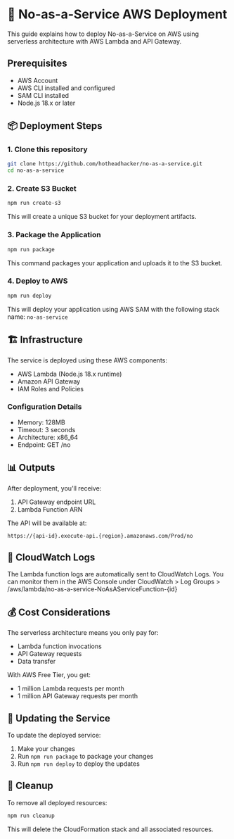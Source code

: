 # 🚀 No-as-a-Service AWS Deployment

This guide explains how to deploy No-as-a-Service on AWS using serverless architecture with AWS Lambda and API Gateway.

## Prerequisites

- AWS Account
- AWS CLI installed and configured
- SAM CLI installed
- Node.js 18.x or later

## 📦 Deployment Steps

### 1. Clone this repository
```bash
git clone https://github.com/hotheadhacker/no-as-a-service.git
cd no-as-a-service
```

### 2. Create S3 Bucket
```bash
npm run create-s3
```
This will create a unique S3 bucket for your deployment artifacts.

### 3. Package the Application
```bash
npm run package
```
This command packages your application and uploads it to the S3 bucket.

### 4. Deploy to AWS
```bash
npm run deploy
```
This will deploy your application using AWS SAM with the following stack name: `no-as-service`

## 🏗️ Infrastructure

The service is deployed using these AWS components:
- AWS Lambda (Node.js 18.x runtime)
- Amazon API Gateway
- IAM Roles and Policies

### Configuration Details
- Memory: 128MB
- Timeout: 3 seconds
- Architecture: x86_64
- Endpoint: GET /no

## 📊 Outputs

After deployment, you'll receive:
1. API Gateway endpoint URL
2. Lambda Function ARN

The API will be available at:
```
https://{api-id}.execute-api.{region}.amazonaws.com/Prod/no
```

## 📝 CloudWatch Logs

The Lambda function logs are automatically sent to CloudWatch Logs. You can monitor them in the AWS Console under CloudWatch > Log Groups > /aws/lambda/no-as-a-service-NoAsAServiceFunction-{id}

## 💰 Cost Considerations

The serverless architecture means you only pay for:
- Lambda function invocations
- API Gateway requests
- Data transfer

With AWS Free Tier, you get:
- 1 million Lambda requests per month
- 1 million API Gateway requests per month

## 🔄 Updating the Service

To update the deployed service:
1. Make your changes
2. Run `npm run package` to package your changes
3. Run `npm run deploy` to deploy the updates

## 🧹 Cleanup

To remove all deployed resources:
```bash
npm run cleanup
```

This will delete the CloudFormation stack and all associated resources.

